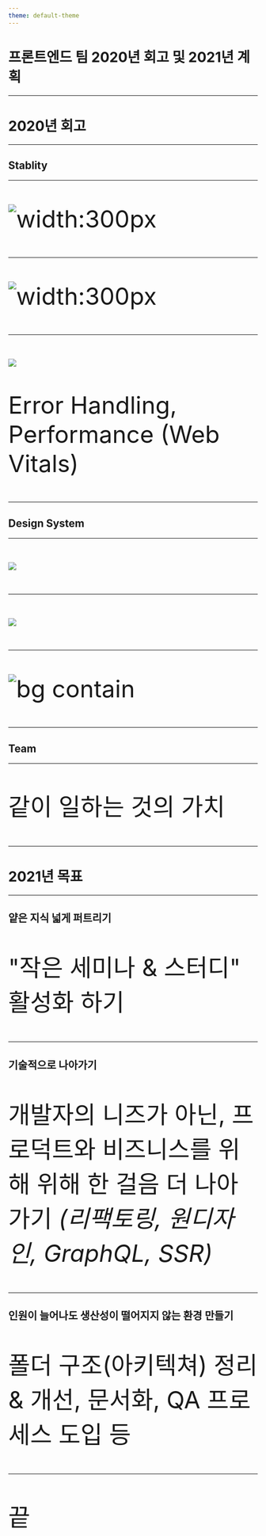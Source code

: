 ```yaml
---
theme: default-theme
---
```


# 프론트엔드 팀 2020년 회고 및 2021년 계획

---

# 2020년 회고

---

<!--
작년 한 해 동안 다양한걸 했는데 먼저 안정성과 관련된 것들을 돌아보자면
-->

## Stablity

---

<!--
타입스크립트를 사용하기 시작했다는 점
-->

![width:300px](typescript.png)

---

<!--
프론트엔드에도 테스트 코드가 쓰여지기 시작을 했다는 점.
-->

![width:300px](jest.png)

---

<!--
못챙긴 부분도 있었어요. 대표적으로 에러 핸들링과 퍼포먼스인데요

에러 핸들링의 경우 프론트에서 작성하는 코드 예외 처리라던지, 아니면 서버 API 예외 처리라던지 이런 부분을 많이 챙기지 못했던 것 같아요.

퍼포먼스, 성능은 이제 여러 지표를 의미하기도 하는데 그런 것보다 중요한건 작년 한 해동안 신경을 크게 쓰지 못했다는 점. 내년에는 이런 부분들을 챙길 수 있도록 노력해보고 싶습니다.
-->

![](cry.png)

Error Handling, Performance (Web Vitals)

---

<!--
디자인 시스템도 진행을 했습니다. 아직 진행중이긴 한데요. 작년에 했던 일 중 빼먹을 수가 없다고 생각합니다.

시스템을 통해서 일관성 있는 디자인을 제공하면 사용자도 편리하고 만드는 입장에서도 편리하니까 꼭 해야 한다고 생각했기 때문에 개인적으로 반가운 작업이었고 즐겁게 개발을 했던 것 같습니다.
-->

## Design System

---

<!--
했다는 것 자체만으로도 중요하지만, 디자이너분들과 디자인 시스템 슬랙 채널에서 커뮤니케이션을 하고 피그마로 코멘트 주고 받으면서 피드백을 빠른 주기로 받았던게 기억이 납니다.
-->

![](design-system.png)

---

<!--
그러면서 도입하게 된 툴이 이 스토리북이라는 툴입니다.
-->

![](storybook.png)

---

<!--
스토리북은 프론트엔드에서 작성한 코드를 이렇게 컬렉션을 만들고 확인해볼 수 있는 툴인데요 디자인 시스템을 구현하면서 어떤 방식으로든 코드로 구현된 것을 디자이너분들에게 피드백을 받아야 했는데, 스토리북이 정말 적절했습니다.
-->

![bg contain](storybook2.png)

---

<!--
팀 얘기를 하자면, 작년 턴어라운드 전략으로 다노샵에 리소스가 집중되게 되었고 저도 그 영향으로 마이다노 웹을 보다가 다노샵을 보게 되었는데 이게 가장 큰 터닝 포인트가 되었던 것 같아요

그 전에도 똑같이 스탠드업도 하고 PMI도 하고 했는데, 같은 코드를 보면서 하는 것과 그렇지 않은 것에는 엄청 큰 차이가 있구나 를 알게 되었습니다.

그것 말고도 말할 것은 많지만 그냥 다 축약해서 한마디로 정리하자면
-->

## Team

---

<!--
같이 일하는 것의 가치, 소중함을 일깨우게 되지 않았나 싶습니다
-->

<style scoped>
  p { font-size: 48px; }
</style>

같이 일하는 것의 가치

---

<!--
2020년 팀 회고는 요정도로 마무리하고, 올해 목표를 공유드리자면
-->

# 2021년 목표

---

<!--
얕은 지식을 넓게 퍼트리려고 합니다. 작년에 개발본부 내에서 세미나를 몇번 진행됐었는데
저도 준비해본 경험을 바탕으로 힘든점을 꼽아본다면 당연히 발표 자료를 준비하는 것인데요

오디언스가 개발본부 전체 대상이었기 때문에 이를 고려해서 주제를 잡아야 하고, 발표 내용도 많이 다듬고 고민을 해야 했습니다.

대신에 팀 내에서 세미나나 스터디를 하게 되면 그런 자리를 준비하는 허들이 많이 낮아질거라는 기대가 있습니다.

개인적으로는 이게 각 팀에서 활성화가 되어서 언젠가 다노 데브톡, 테크콘 같은 것도 할 수 있지 않을까 하는 기대가 있습니다.
-->

## 얕은 지식 넓게 퍼트리기

"작은 세미나 & 스터디" 활성화 하기

---

<!--
기술적으로 더 나아가는 것도 목표중에 하나입니다. 그냥 좋아보이는 기술을 택하는 것이 아니라
프로덕트와 비즈니스를 위해 나아가는게 목표입니다.
-->

## 기술적으로 나아가기

개발자의 니즈가 아닌, 프로덕트와 비즈니스를 위해 위해 한 걸음 더 나아가기
_(리팩토링, 원디자인, GraphQL, SSR)_

---

<!--
희망사항 중에 하나는 프론트 팀이 더 많은 인원으로 늘어나면 좋겠습니다.
그래서 인원이 늘어났을 때 생산성이 반대로 떨어지지 않기 위한 환경을 계속해서 만들어 나가고자 합니다.
-->

## 인원이 늘어나도 생산성이 떨어지지 않는 환경 만들기

폴더 구조(아키텍쳐) 정리 & 개선, 문서화, QA 프로세스 도입 등

---

끝